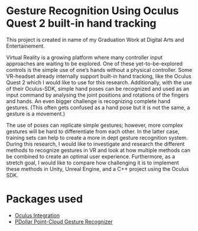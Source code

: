 # Gesture Recognition Using Oculus Quest 2 built-in hand tracking

This project is created in name of my Graduation Work at Digital Arts and Entertainement.

Virtual Reality is a growing platform where many controller input approaches are waiting to be explored. One of these yet-to-be-explored controls is the simple use of one’s hands without a physical controller. Some VR-headset already internally support built-in hand tracking, like the Oculus Quest 2 which I would like to use for this research. Additionally, with the use of their Oculus-SDK, simple hand poses can be recognized and used as an input command by analysing the joint positions and rotations of the fingers and hands. An even bigger challenge is recognizing complete hand gestures. (This often gets confused as a hand pose but it is not the same, a gesture is a movement.)

The use of poses can replicate simple gestures; however, more complex gestures will be hard to differentiate from each other. In the latter case, training sets can help to create a more in dept gesture recognition system. During this research, I would like to investigate and research the different methods to recognize gestures in VR and look at how multiple methods can be combined to create an optimal user experience. Furthermore, as a stretch goal, I would like to compare how challenging it is to implement these methods in Unity, Unreal Engine, and a C++ project using the Oculus SDK. 

 
 # Packages used
 
 - [Oculus Integration](https://assetstore.unity.com/packages/tools/integration/oculus-integration-82022)
 - [PDollar Point-Cloud Gesture Recognizer](https://assetstore.unity.com/packages/tools/input-management/pdollar-point-cloud-gesture-recognizer-21660)
